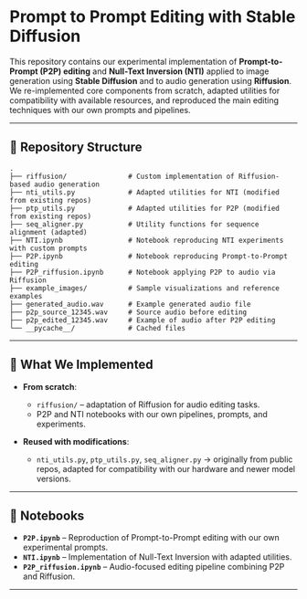 # Prompt to Prompt Editing with Stable Diffusion
This repository contains our experimental implementation of **Prompt-to-Prompt (P2P) editing** and **Null-Text Inversion (NTI)** applied to image generation using **Stable Diffusion** and to audio generation using **Riffusion**.
We re-implemented core components from scratch, adapted utilities for compatibility with available resources, and reproduced the main editing techniques with our own prompts and pipelines. 

---

## 📂 Repository Structure

```
.
├── riffusion/               # Custom implementation of Riffusion-based audio generation
├── nti_utils.py             # Adapted utilities for NTI (modified from existing repos)
├── ptp_utils.py             # Adapted utilities for P2P (modified from existing repos)
├── seq_aligner.py           # Utility functions for sequence alignment (adapted)
├── NTI.ipynb                # Notebook reproducing NTI experiments with custom prompts
├── P2P.ipynb                # Notebook reproducing Prompt-to-Prompt editing
├── P2P_riffusion.ipynb      # Notebook applying P2P to audio via Riffusion
├── example_images/          # Sample visualizations and reference examples
├── generated_audio.wav      # Example generated audio file
├── p2p_source_12345.wav     # Source audio before editing
├── p2p_edited_12345.wav     # Example of audio after P2P editing
└── __pycache__/             # Cached files
```

---

## 🚀 What We Implemented

* **From scratch**:

  * `riffusion/` – adaptation of Riffusion for audio editing tasks.
  * P2P and NTI notebooks with our own pipelines, prompts, and experiments.

* **Reused with modifications**:

  * `nti_utils.py`, `ptp_utils.py`, `seq_aligner.py`
    → originally from public repos, adapted for compatibility with our hardware and newer model versions.

---

## 📓 Notebooks

* **`P2P.ipynb`** – Reproduction of Prompt-to-Prompt editing with our own experimental prompts.
* **`NTI.ipynb`** – Implementation of Null-Text Inversion with adapted utilities.
* **`P2P_riffusion.ipynb`** – Audio-focused editing pipeline combining P2P and Riffusion.

---
